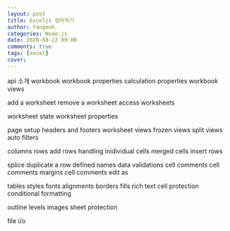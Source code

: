 ```yaml
---
layout: post
title: Exceljs 씹어먹기
author: Yangeok
categories: Node.js
date: 2020-08-22 09:00
comments: true
tags: [excel]
cover:
---
```



api 소개
workbook
workbook properties
calculation properties
workbook views

add a worksheet
remove a worksheet
access worksheets

worksheet state
worksheet properties

page setup
headers and footers
worksheet views
frozen views
split views
auto filters

columns
rows
add rows
handling inidividual cells
merged cells
insert rows

splice
duplicate a row
defined names
data validations
cell comments
cell comments margins
cell comments edit as

tables
styles
fonts
alignments
borders
fills
rich text
cell protection
conditional formatting

outline levels
images
sheet protection

file i/o